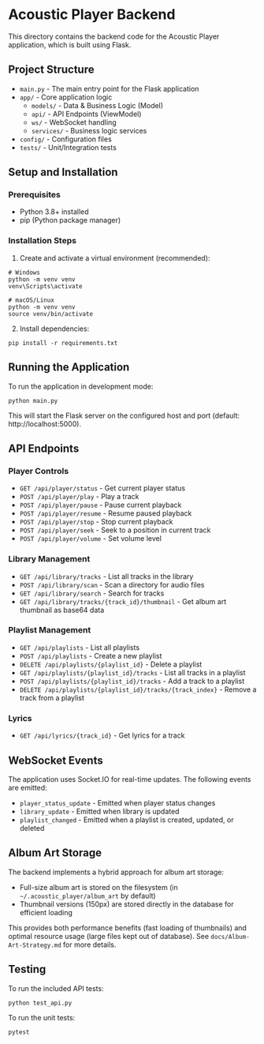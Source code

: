 # Acoustic Player Backend

This directory contains the backend code for the Acoustic Player application, which is built using Flask.

## Project Structure

- `main.py` - The main entry point for the Flask application
- `app/` - Core application logic
  - `models/` - Data & Business Logic (Model)
  - `api/` - API Endpoints (ViewModel)
  - `ws/` - WebSocket handling
  - `services/` - Business logic services
- `config/` - Configuration files
- `tests/` - Unit/Integration tests

## Setup and Installation

### Prerequisites

- Python 3.8+ installed
- pip (Python package manager)

### Installation Steps

1. Create and activate a virtual environment (recommended):

```
# Windows
python -m venv venv
venv\Scripts\activate

# macOS/Linux
python -m venv venv
source venv/bin/activate
```

2. Install dependencies:

```
pip install -r requirements.txt
```

## Running the Application

To run the application in development mode:

```
python main.py
```

This will start the Flask server on the configured host and port (default: http://localhost:5000).

## API Endpoints

### Player Controls

- `GET /api/player/status` - Get current player status
- `POST /api/player/play` - Play a track
- `POST /api/player/pause` - Pause current playback
- `POST /api/player/resume` - Resume paused playback
- `POST /api/player/stop` - Stop current playback
- `POST /api/player/seek` - Seek to a position in current track
- `POST /api/player/volume` - Set volume level

### Library Management

- `GET /api/library/tracks` - List all tracks in the library
- `POST /api/library/scan` - Scan a directory for audio files
- `GET /api/library/search` - Search for tracks
- `GET /api/library/tracks/{track_id}/thumbnail` - Get album art thumbnail as base64 data

### Playlist Management

- `GET /api/playlists` - List all playlists
- `POST /api/playlists` - Create a new playlist
- `DELETE /api/playlists/{playlist_id}` - Delete a playlist
- `GET /api/playlists/{playlist_id}/tracks` - List all tracks in a playlist
- `POST /api/playlists/{playlist_id}/tracks` - Add a track to a playlist
- `DELETE /api/playlists/{playlist_id}/tracks/{track_index}` - Remove a track from a playlist

### Lyrics

- `GET /api/lyrics/{track_id}` - Get lyrics for a track

## WebSocket Events

The application uses Socket.IO for real-time updates. The following events are emitted:

- `player_status_update` - Emitted when player status changes
- `library_update` - Emitted when library is updated
- `playlist_changed` - Emitted when a playlist is created, updated, or deleted

## Album Art Storage

The backend implements a hybrid approach for album art storage:

- Full-size album art is stored on the filesystem (in `~/.acoustic_player/album_art` by default)
- Thumbnail versions (150px) are stored directly in the database for efficient loading

This provides both performance benefits (fast loading of thumbnails) and optimal resource usage 
(large files kept out of database). See `docs/Album-Art-Strategy.md` for more details.

## Testing

To run the included API tests:

```
python test_api.py
```

To run the unit tests:

```
pytest
```
